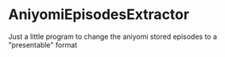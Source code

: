 # AniyomiEpisodesExtractor
Just a little program to change the aniyomi stored episodes to a "presentable" format
